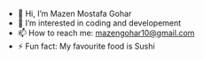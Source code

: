 - 👋 Hi, I’m Mazen Mostafa Gohar
- 👀 I’m interested in coding and developement
- 📫 How to reach me: mazengohar10@gmail.com
- ⚡ Fun fact: My favourite food is Sushi
